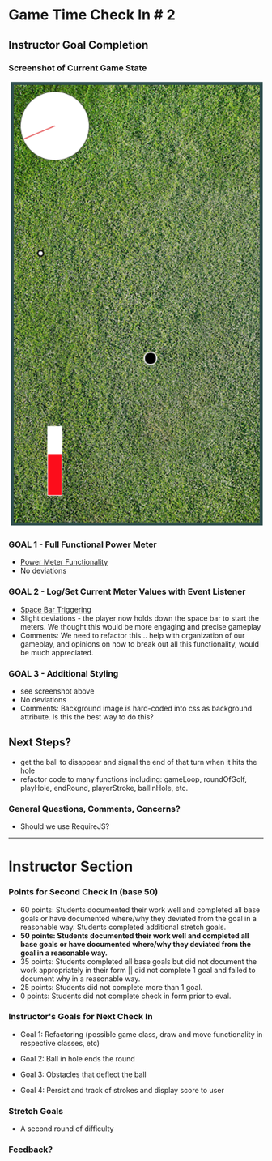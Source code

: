# Game Time Check In # 2

## Instructor Goal Completion

### Screenshot of Current Game State
![Screenshot of game on localhost at Checkin 2](figures/game-time-checkin-2.png)


### GOAL 1 - Full Functional Power Meter
  - [Power Meter Functionality](https://github.com/concach/game-time/blob/dev/lib/power-bar.js#L1-L33)
  - No deviations

### GOAL 2 - Log/Set Current Meter Values with Event Listener

- [Space Bar Triggering](https://github.com/concach/game-time/blob/dev/lib/index.js#L15-L49)
- Slight deviations - the player now holds down the space bar to start the meters. We thought this would be more engaging and precise gameplay
- Comments: We need to refactor this... help with organization of our gameplay, and opinions on how to break out all this functionality, would be much appreciated.

### GOAL 3 - Additional Styling

- see screenshot above
- No deviations
- Comments: Background image is hard-coded into css as background attribute. Is this the best way to do this?

## Next Steps?
- get the ball to disappear and signal the end of that turn when it hits the hole
- refactor code to many functions including: gameLoop, roundOfGolf, playHole, endRound, playerStroke, ballInHole, etc.

### General Questions, Comments, Concerns?
- Should we use RequireJS?

-----

# Instructor Section

### Points for Second Check In (base 50)

* 60 points: Students documented their work well and completed all base goals or have documented where/why they deviated from the goal in a reasonable way. Students completed additional stretch goals.
* **50 points: Students documented their work well and completed all base goals or have documented where/why they deviated from the goal in a reasonable way.**
* 35 points: Students completed all base goals but did not document the work appropriately in their form || did not complete 1 goal and failed to document why in a reasonable way.
* 25 points: Students did not complete more than 1 goal.
* 0 points: Students did not complete check in form prior to eval.

### Instructor's Goals for Next Check In

* Goal 1: Refactoring (possible game class, draw and move functionality in respective classes, etc)

* Goal 2: Ball in hole ends the round

* Goal 3: Obstacles that deflect the ball

* Goal 4: Persist and track of strokes and display score to user

### Stretch Goals

* A second round of difficulty

### Feedback?

